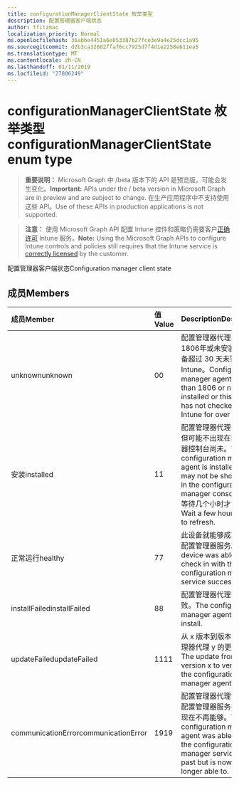 ```yaml
---
title: configurationManagerClientState 枚举类型
description: 配置管理器客户端状态
author: tfitzmac
localization_priority: Normal
ms.openlocfilehash: 36abbe4451a6e053387b27fce3e9a4e25dcc1a95
ms.sourcegitcommit: d2b3ca32602ffa76cc7925d7f4d1e2258e611ea5
ms.translationtype: MT
ms.contentlocale: zh-CN
ms.lasthandoff: 01/11/2019
ms.locfileid: "27806249"
---
```

# <a name="configurationmanagerclientstate-enum-type"></a><span data-ttu-id="1e176-103">configurationManagerClientState 枚举类型</span><span class="sxs-lookup"><span data-stu-id="1e176-103">configurationManagerClientState enum type</span></span>

> <span data-ttu-id="1e176-104">**重要说明：** Microsoft Graph 中 /beta 版本下的 API 是预览版，可能会发生变化。</span><span class="sxs-lookup"><span data-stu-id="1e176-104">**Important:** APIs under the / beta version in Microsoft Graph are in preview and are subject to change.</span></span> <span data-ttu-id="1e176-105">在生产应用程序中不支持使用这些 API。</span><span class="sxs-lookup"><span data-stu-id="1e176-105">Use of these APIs in production applications is not supported.</span></span>

> <span data-ttu-id="1e176-106">**注意：** 使用 Microsoft Graph API 配置 Intune 控件和策略仍需要客户[正确许可](https://go.microsoft.com/fwlink/?linkid=839381) Intune 服务。</span><span class="sxs-lookup"><span data-stu-id="1e176-106">**Note:** Using the Microsoft Graph APIs to configure Intune controls and policies still requires that the Intune service is [correctly licensed](https://go.microsoft.com/fwlink/?linkid=839381) by the customer.</span></span>

<span data-ttu-id="1e176-107">配置管理器客户端状态</span><span class="sxs-lookup"><span data-stu-id="1e176-107">Configuration manager client state</span></span>
## <a name="members"></a><span data-ttu-id="1e176-108">成员</span><span class="sxs-lookup"><span data-stu-id="1e176-108">Members</span></span>
|<span data-ttu-id="1e176-109">成员</span><span class="sxs-lookup"><span data-stu-id="1e176-109">Member</span></span>|<span data-ttu-id="1e176-110">值</span><span class="sxs-lookup"><span data-stu-id="1e176-110">Value</span></span>|<span data-ttu-id="1e176-111">Description</span><span class="sxs-lookup"><span data-stu-id="1e176-111">Description</span></span>|
|:---|:---|:---|
|<span data-ttu-id="1e176-112">unknown</span><span class="sxs-lookup"><span data-stu-id="1e176-112">unknown</span></span>|<span data-ttu-id="1e176-113">0</span><span class="sxs-lookup"><span data-stu-id="1e176-113">0</span></span>|<span data-ttu-id="1e176-114">配置管理器代理早于 1806年或未安装或此设备超过 30 天未签入 Intune。</span><span class="sxs-lookup"><span data-stu-id="1e176-114">Configuration manager agent is older than 1806 or not installed or this device has not checked into Intune for over 30 days.</span></span>|
|<span data-ttu-id="1e176-115">安装</span><span class="sxs-lookup"><span data-stu-id="1e176-115">installed</span></span>|<span data-ttu-id="1e176-116">1</span><span class="sxs-lookup"><span data-stu-id="1e176-116">1</span></span>|<span data-ttu-id="1e176-117">配置管理器代理已安装，但可能不出现在配置管理器控制台尚未。</span><span class="sxs-lookup"><span data-stu-id="1e176-117">The configuration manager agent is installed but may not be showing up in the configuration manager console yet.</span></span> <span data-ttu-id="1e176-118">等待几个小时才能刷新。</span><span class="sxs-lookup"><span data-stu-id="1e176-118">Wait a few hours for it to refresh.</span></span>|
|<span data-ttu-id="1e176-119">正常运行</span><span class="sxs-lookup"><span data-stu-id="1e176-119">healthy</span></span>|<span data-ttu-id="1e176-120">7</span><span class="sxs-lookup"><span data-stu-id="1e176-120">7</span></span>|<span data-ttu-id="1e176-121">此设备就能够成功签入的配置管理器服务。</span><span class="sxs-lookup"><span data-stu-id="1e176-121">This device was able to check in with the configuration manager service successfully.</span></span>|
|<span data-ttu-id="1e176-122">installFailed</span><span class="sxs-lookup"><span data-stu-id="1e176-122">installFailed</span></span>|<span data-ttu-id="1e176-123">8</span><span class="sxs-lookup"><span data-stu-id="1e176-123">8</span></span>|<span data-ttu-id="1e176-124">配置管理器代理安装失败。</span><span class="sxs-lookup"><span data-stu-id="1e176-124">The configuration manager agent failed to install.</span></span>|
|<span data-ttu-id="1e176-125">updateFailed</span><span class="sxs-lookup"><span data-stu-id="1e176-125">updateFailed</span></span>|<span data-ttu-id="1e176-126">11</span><span class="sxs-lookup"><span data-stu-id="1e176-126">11</span></span>|<span data-ttu-id="1e176-127">从 x 版本到版本的配置管理器代理 y 的更新失败。</span><span class="sxs-lookup"><span data-stu-id="1e176-127">The update from version x to version y of the configuration manager agent failed.</span></span> |
|<span data-ttu-id="1e176-128">communicationError</span><span class="sxs-lookup"><span data-stu-id="1e176-128">communicationError</span></span>|<span data-ttu-id="1e176-129">19</span><span class="sxs-lookup"><span data-stu-id="1e176-129">19</span></span>|<span data-ttu-id="1e176-130">配置管理器代理能够找到配置管理器服务在过去但现在不再能够。</span><span class="sxs-lookup"><span data-stu-id="1e176-130">The configuration manager agent was able to reach the configuration manager service in the past but is now no longer able to.</span></span> |





